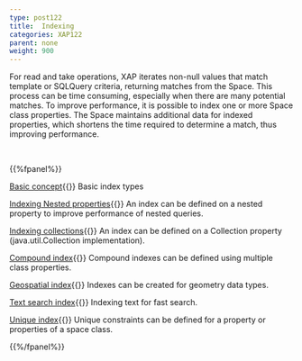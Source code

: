 ```yaml
---
type: post122
title:  Indexing
categories: XAP122
parent: none
weight: 900
---
```






For read and take operations, XAP iterates non-null values that match template or SQLQuery criteria, returning matches from the Space. This process can be time consuming, especially when there are many potential matches. To improve performance, it is possible to index one or more Space class properties. The Space maintains additional data for indexed properties, which shortens the time required to determine a match, thus improving performance.


<br>


{{%fpanel%}}

[Basic concept](./indexing.html){{<wbr>}}
Basic index types

[Indexing Nested properties](./indexing-nested-properties.html){{<wbr>}}
An index can be defined on a nested property to improve performance of nested queries.

[Indexing collections](./indexing-collections.html){{<wbr>}}
An index can be defined on a Collection property (java.util.Collection implementation).

[Compound index](./indexing-compound.html){{<wbr>}}
Compound indexes can be defined using multiple class properties.

[Geospatial index](./indexing-geospatial.html){{<wbr>}}
Indexes can be created for geometry data types.
 
[Text search index](./indexing-text-search.html){{<wbr>}}
Indexing text for fast search.

[Unique index](./indexing-unique.html){{<wbr>}}
Unique constraints can be defined for a property or properties of a space class.

 

{{%/fpanel%}}
